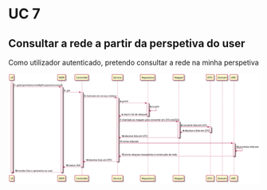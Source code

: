 # UC 7

## Consultar a rede a partir da perspetiva do user
Como utilizador autenticado, pretendo consultar a rede na minha perspetiva

![UC7.svg](UC7.svg)